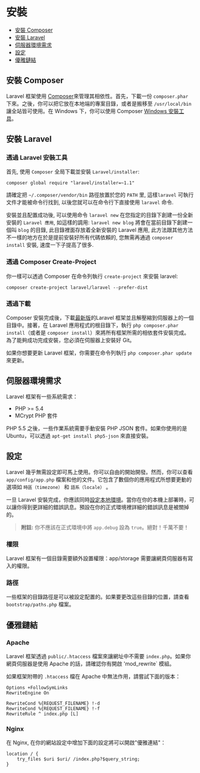# 安裝

- [安裝 Composer](#install-composer)
- [安裝 Laravel](#install-laravel)
- [伺服器環境需求](#server-requirements)
- [設定](#configuration)
- [優雅鏈結](#pretty-urls)

<a name="install-composer"></a>
## 安裝 Composer

Laravel 框架使用 [Composer](http://getcomposer.org)來管理其相依性。首先，下載一份 `composer.phar` 下來。之後，你可以把它放在本地端的專案目錄，或者是搬移至 `/usr/local/bin` 讓全站皆可使用。在 Windows 下，你可以使用 Composer [Windows 安裝工具](https://getcomposer.org/Composer-Setup.exe)。

<a name="install-laravel"></a>
## 安裝 Laravel

### 透過 Laravel 安裝工具

首先, 使用 `Composer` 全局下載並安裝 `Laravel/installer`: 

	composer global require "laravel/installer=~1.1"


請確定把 `~/.composer/vendor/bin` 路徑放置於您的 `PATH` 里, 這樣`laravel` 可執行文件才能被命令行找到,  以後您就可以在命令行下直接使用 `laravel` 命令.

安裝並且配置成功後, 可以使用命令 `laravel new` 在您指定的目錄下創建一份全新安裝的 `Laravel 應用`, 如這樣的調用: `laravel new blog` 將會在當前目錄下創建一個叫 `blog` 的目錄, 此目錄裡面存放着全新安裝的 Laravel 應用, 此方法跟其他方法不一樣的地方在於是提前安裝好所有代碼依賴的, 您無需再通過 `composer install` 安裝, 速度一下子提高了很多. 

### 透過 Composer Create-Project

你一樣可以透過 Composer 在命令列執行 `create-project` 來安裝 laravel: 

	composer create-project laravel/laravel --prefer-dist

### 透過下載

Composer 安裝完成後，下載[最新版](https://github.com/laravel/laravel/archive/master.zip)的Laravel 框架並且解壓縮到伺服器上的一個目錄中。接著，在 Laravel 應用程式的根目錄下，執行 `php composer.phar install`（或者是 `composer install`）來將所有框架所需的相依套件安裝完成。為了能夠成功完成安裝，您必須在伺服器上安裝好 Git。

如果你想要更新 Laravel 框架，你需要在命令列執行 `php composer.phar update` 來更新。

<a name="server-requirements"></a>
## 伺服器環境需求

Laravel 框架有一些系統需求：

- PHP >= 5.4
- MCrypt PHP 套件

PHP 5.5 之後，一些作業系統需要手動安裝 PHP JSON 套件。如果你使用的是 Ubuntu，可以透過 `apt-get install php5-json` 來直接安裝。

<a name="configuration"></a>
## 設定

Laravel 幾乎無需設定即可馬上使用。你可以自由的開始開發。然而，你可以查看 `app/config/app.php` 檔案和他的文件。它包含了數個你的應用程式所想要更動的選項如 `時區（timezone）` 和 `語系（locale）` 。

一旦 Laravel 安裝完成，你應該同時[設定本地環境](/docs/configuration#environment-configuration)。當你在你的本機上部署時，可以讓你得到更詳細的錯誤訊息。預設在你的正式環境裡詳細的錯誤訊息是被關掉的。

> **附註:** 你不應該在正式環境中將 `app.debug` 設為 `true`。絕對！千萬不要！

<a name="permissions"></a>
### 權限

Laravel 框架有一個目錄需要額外設置權限：app/storage 需要讓網頁伺服器有寫入的權限。

<a name="paths"></a>
### 路徑

一些框架的目錄路徑是可以被設定配置的。如果要更改這些目錄的位置，請查看 `bootstrap/paths.php` 檔案。

<a name="pretty-urls"></a>
## 優雅鏈結

### Apache

Laravel 框架透過 `public/.htaccess` 檔案來讓網址中不需要 `index.php`。如果你網頁伺服器是使用 Apache 的話，請確認你有開啟 'mod_rewrite` 模組。

如果框架附帶的 `.htaccess` 檔在 Apache 中無法作用，請嘗試下面的版本：

	Options +FollowSymLinks
	RewriteEngine On

	RewriteCond %{REQUEST_FILENAME} !-d
	RewriteCond %{REQUEST_FILENAME} !-f
	RewriteRule ^ index.php [L]


### Nginx

在 Nginx, 在你的網站設定中增加下面的設定將可以開啟"優雅連結"：

    location / {
        try_files $uri $uri/ /index.php?$query_string;
    }
